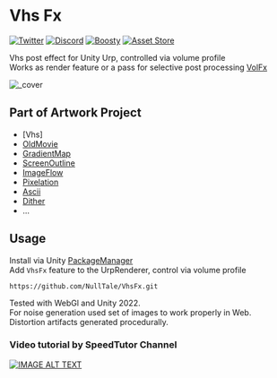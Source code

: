 # Vhs Fx

[![Twitter](https://img.shields.io/badge/Follow-Twitter?logo=X&color=red)](https://twitter.com/NullTale)
[![Discord](https://img.shields.io/badge/Discord-Discord?logo=discord&color=white)](https://discord.gg/CkdQvtA5un)
[![Boosty](https://img.shields.io/badge/Support-Boosty?logo=boosty&color=white)](https://boosty.to/nulltale)
[![Asset Store](https://img.shields.io/badge/Asset%20Store-asd?logo=Unity&color=blue)](https://assetstore.unity.com/packages/vfx/shaders/fullscreen-camera-effects/270015)

Vhs post effect for Unity Urp, controlled via volume profile<br>
Works as render feature or a pass for selective post processing [VolFx](https://github.com/NullTale/VolFx)

![_cover](https://github.com/NullTale/VhsFx/assets/1497430/136361c4-acfc-4142-938a-69c9bdf2b2be) <br>

## Part of Artwork Project
* [Vhs]
* [OldMovie](https://github.com/NullTale/OldMovieFx)
* [GradientMap](https://github.com/NullTale/GradientMapFilter)
* [ScreenOutline](https://github.com/NullTale/OutlineFilter)
* [ImageFlow](https://github.com/NullTale/FlowFx)
* [Pixelation](https://github.com/NullTale/PixelationFx)
* [Ascii](https://github.com/NullTale/AsciiFx)
* [Dither](https://github.com/NullTale/DitherFx)
* ...
  
## Usage
Install via Unity [PackageManager](https://docs.unity3d.com/Manual/upm-ui-giturl.html) <br>
Add `VhsFx` feature to the UrpRenderer, control via volume profile
```
https://github.com/NullTale/VhsFx.git
```
Tested with WebGl and Unity 2022. <br>
For noise generation used set of images to work properly in Web. <br>
Distortion artifacts generated procedurally.

### Video tutorial by SpeedTutor Channel
[![IMAGE ALT TEXT](http://img.youtube.com/vi/jqUtECoxNVg/0.jpg)](http://www.youtube.com/watch?v=jqUtECoxNVg "Video Title")
